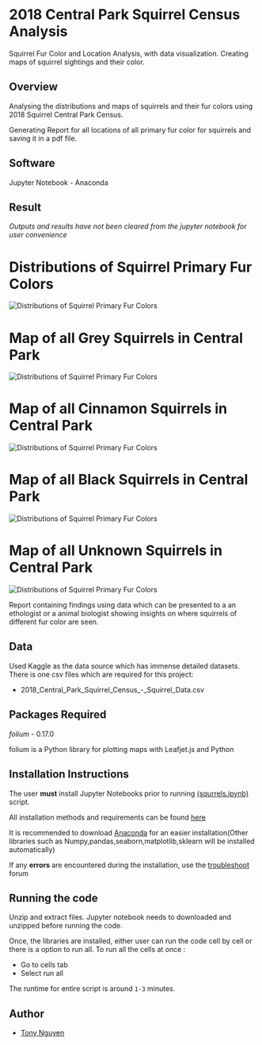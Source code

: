 # 2018 Central Park Squirrel Census Analysis

Squirrel Fur Color and Location Analysis, with data visualization. Creating maps of squirrel sightings and their color.

## Overview

Analysing the distributions and maps of squirrels and their fur colors using 2018 Squirrel Central Park Census.

Generating Report for all locations of all primary fur color for squirrels and saving it in a pdf file.

## Software 
Jupyter Notebook - Anaconda 


## Result

*Outputs and results have not been cleared from the jupyter notebook for user convenience*

# Distributions of Squirrel Primary Fur Colors
![Distributions of Squirrel Primary Fur Colors](https://github.com/colonistz-1/2018centralpark_squirrel_census/blob/main/Images\distributions_of_primaryfurcolor.png?raw=true)
# Map of all Grey Squirrels in Central Park
![Distributions of Squirrel Primary Fur Colors](https://github.com/colonistz-1/2018centralpark_squirrel_census/blob/main/Images\map_of_all_grey_squirrels.png?raw=true)

# Map of all Cinnamon Squirrels in Central Park
![Distributions of Squirrel Primary Fur Colors](https://github.com/colonistz-1/2018centralpark_squirrel_census/blob/main/Images\map_of_all_cinnamon_squirrels.png?raw=true)

# Map of all Black Squirrels in Central Park
![Distributions of Squirrel Primary Fur Colors](https://github.com/colonistz-1/2018centralpark_squirrel_census/blob/main/Images\map_of_all_black_squirrels.png?raw=true)

# Map of all Unknown Squirrels in Central Park
![Distributions of Squirrel Primary Fur Colors](https://github.com/colonistz-1/2018centralpark_squirrel_census/blob/main/Images\map_of_all_unknown_squirrels.png?raw=true)

Report containing findings using data which can be presented to a an ethologist or a animal biologist showing insights on where squirrels of different fur color are seen.


## Data
Used Kaggle as the data source which has immense detailed datasets. There is one csv files which are required for this project:
 - 2018_Central_Park_Squirrel_Census_-_Squirrel_Data.csv

## Packages Required

*folium* -  0.17.0 

folium is a Python library for plotting maps with Leafjet.js and Python

## Installation Instructions
The user **must**  install Jupyter Notebooks prior to running [(squrrels.ipynb)](squrrels.ipynb) script.

All installation methods and requirements can be found [here](https://docs.jupyter.org/en/latest/install/notebook-classic.html#:~:text=Jupyter%20installation%20requires%20Python%203.3,%2C%20pip%2C%20instead%20of%20Anaconda.)

It is recommended to download [Anaconda](https://www.anaconda.com/products/distribution) for an easier installation(Other libraries such as Numpy,pandas,seaborn,matplotlib,sklearn will be installed automatically)

If any **errors** are encountered during the installation, use the [troubleshoot](https://docs.anaconda.com/anaconda/user-guide/troubleshooting/) forum


## Running the code

Unzip and extract files. Jupyter notebook needs to downloaded and unzipped before running the code.

Once, the libraries are installed, either user can run the code cell by cell or there is a option to run all.
To run all the cells at once :
- Go to cells tab
- Select run all

The runtime for entire script is around `1-3` minutes.

## Author

- [Tony Nguyen](https://github.com/colonistz-1)